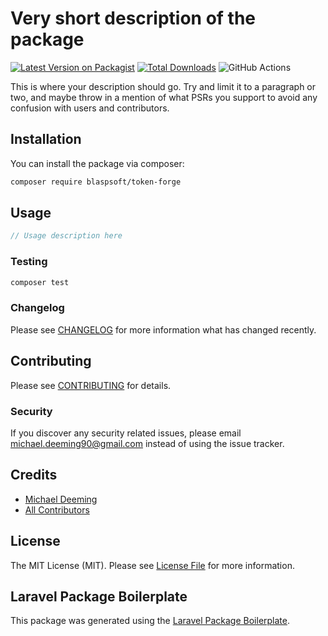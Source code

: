 # Very short description of the package

[![Latest Version on Packagist](https://img.shields.io/packagist/v/blaspsoft/token-forge.svg?style=flat-square)](https://packagist.org/packages/blaspsoft/token-forge)
[![Total Downloads](https://img.shields.io/packagist/dt/blaspsoft/token-forge.svg?style=flat-square)](https://packagist.org/packages/blaspsoft/token-forge)
![GitHub Actions](https://github.com/blaspsoft/token-forge/actions/workflows/main.yml/badge.svg)

This is where your description should go. Try and limit it to a paragraph or two, and maybe throw in a mention of what PSRs you support to avoid any confusion with users and contributors.

## Installation

You can install the package via composer:

```bash
composer require blaspsoft/token-forge
```

## Usage

```php
// Usage description here
```

### Testing

```bash
composer test
```

### Changelog

Please see [CHANGELOG](CHANGELOG.md) for more information what has changed recently.

## Contributing

Please see [CONTRIBUTING](CONTRIBUTING.md) for details.

### Security

If you discover any security related issues, please email michael.deeming90@gmail.com instead of using the issue tracker.

## Credits

-   [Michael Deeming](https://github.com/blaspsoft)
-   [All Contributors](../../contributors)

## License

The MIT License (MIT). Please see [License File](LICENSE.md) for more information.

## Laravel Package Boilerplate

This package was generated using the [Laravel Package Boilerplate](https://laravelpackageboilerplate.com).
